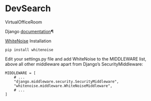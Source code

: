 # DevSearch
VirtualOfficeRoom


Django [documentation](https://docs.djangoproject.com/en/4.0/)¶



[WhiteNoise](http://whitenoise.evans.io/en/stable/)
Installation

```pip install whitenoise```

Edit your settings.py file and add WhiteNoise to the MIDDLEWARE list, above all other middleware apart from Django’s SecurityMiddleware:
```
MIDDLEWARE = [
    # ...
    "django.middleware.security.SecurityMiddleware",
    "whitenoise.middleware.WhiteNoiseMiddleware",
    # ...
]
```
